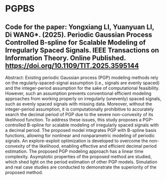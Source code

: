 # PGPBS
Code for the paper: Yongxiang LI, Yuanyuan LI, Di WANG*. (2025). Periodic Gaussian Process Controlled B-spline for Scalable Modeling of Irregularly Spaced Signals. IEEE Transactions on Information Theory. Online Published. https://doi.org/10.1109/TIT.2025.3595144   
------------------------------------------------------------------

Abstract: 
Existing periodic Gaussian process (PGP) modeling methods rely on the regularly-spaced-signal assumption (i.e., signals are evenly spaced) and the integer-period assumption for the sake of computational feasibility. However, such an assumption prevents conventional efficient modeling approaches from working properly on irregularly (unevenly) spaced signals, such as evenly spaced signals with missing data. Moreover, without the integer-period assumption, it is computationally prohibitive to accurately search the decimal period of PGP due to the severe non-convexity of its likelihood function. To address these issues, this study proposes a PGP-controlled B-spline for scalable modeling of irregularly spaced signals with a decimal period. The proposed model integrates PGP with B-spline basis functions, allowing for nonlinear and nonparametric modeling of periodic signals. An explore-exploit optimization is developed to overcome the non-convexity of the likelihood, enabling effective and efficient decimal period estimation. The proposed PGP modeling approach has a linear time complexity. Asymptotic properties of the proposed method are studied, which shed light on the period estimation of other PGP models. Simulation and real case studies are conducted to demonstrate the superiority of the proposed method.
